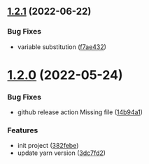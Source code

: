 ## [1.2.1](https://github.com/wfe-templates/yarn-monorepo/compare/v1.2.0...v1.2.1) (2022-06-22)


### Bug Fixes

* variable substitution ([f7ae432](https://github.com/wfe-templates/yarn-monorepo/commit/f7ae432ba362f0eb6bdebe3cde2fe826175c6ed0))

# [1.2.0](https://github.com/wfe-templates/yarn-monorepo/compare/v1.1.1...v1.2.0) (2022-05-24)


### Bug Fixes

* github release action Missing file ([14b94a1](https://github.com/wfe-templates/yarn-monorepo/commit/14b94a115a15aadb00e74503f4e2c004c577cc74))


### Features

* init project ([382febe](https://github.com/wfe-templates/yarn-monorepo/commit/382febe85b32cc40f74a99296a85a73800a4d4a5))
* update yarn version ([3dc7fd2](https://github.com/wfe-templates/yarn-monorepo/commit/3dc7fd2eaafca580cf883109f379d286d731a9c5))
